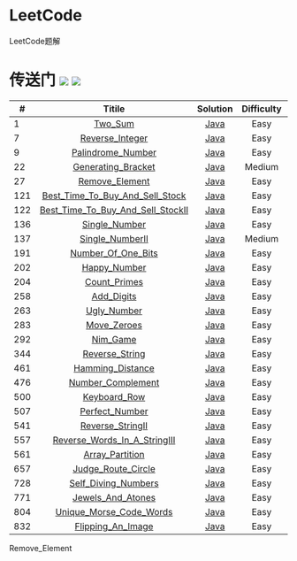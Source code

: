 # LeetCode
LeetCode题解

# 传送门  ![](https://img.shields.io/badge/language-Java-blue.svg) ![](https://img.shields.io/badge/license-MIT-yellow.svg)
 
| #       |   Titile      |     Solution     |         Difficulty         |      Note   
| - | :-: |:-: | :-: | -: | 
|1  | [Two_Sum](https://leetcode-cn.com/problems/two-sum/description/) |  [Java](./Java/Two_Sum/src/com/sise/Solution.java)  |Easy|  |
|7  | [Reverse_Integer](https://leetcode-cn.com/problems/reverse-integer/description/) |  [Java](./Java/Reverse_Integer/src/com/sise/Solution.java)  |Easy|  |
|9  | [Palindrome_Number](https://leetcode-cn.com/problems/palindrome-number/description/) |  [Java](./Java/Palindrome_Number/src/com/sise/Solution.java)  |Easy|  |
|22 | [Generating_Bracket](https://leetcode-cn.com/problems/generate-parentheses/description/) |  [Java](./Java/Generating_Bracket/src/com/sise/Solution.java) |Medium| |
|27  | [Remove_Element](https://leetcode-cn.com/problems/remove-element/description/) |  [Java](./Java/Remove_Element/src/com/sise/Solution.java)  |Easy|  |
|121  | [Best_Time_To_Buy_And_Sell_Stock](https://leetcode-cn.com/problems/best-time-to-buy-and-sell-stock/description/) |  [Java](./Java/Best_Time_To_Buy_And_Sell_Stock/src/com/sise/Solution.java)  |Easy|  |
|122  | [Best_Time_To_Buy_And_Sell_StockII](https://leetcode-cn.com/problems/best-time-to-buy-and-sell-stock-ii/description/) |  [Java](./Java/Best_Time_To_Buy_And_Sell_StockII/src/com/sise/Solution.java)  |Easy|  |
|136 | [Single_Number](https://leetcode-cn.com/problems/single-number/description/) |  [Java](./Java/Single_Number/src/com/sise/Solution.java)  |Easy|  |
|137 | [Single_NumberII](https://leetcode-cn.com/problems/single-number-ii/description/) |  [Java](./Java/Single_NumberII/src/com/sise/Solution.java)  |Medium|  |
|191 | [Number_Of_One_Bits](https://leetcode-cn.com/problems/number-of-1-bits/description/) |  [Java](./Java/Number_Of_One_Bits/src/com/sise/Solution.java)  |Easy|  |
|202  | [Happy_Number](https://leetcode-cn.com/problems/happy-number/description/) |  [Java](./Java/Happy_Number/src/com/sise/Solution.java)  |Easy|  |
|204  | [Count_Primes](https://leetcode-cn.com/problems/count-primes/description/) |  [Java](./Java/Count_Primes/src/com/sise/Solution.java)  |Easy|  |
|258  | [Add_Digits](https://leetcode-cn.com/problems/add-digits/description/) |  [Java](./Java/Add_Digits/src/com/sise/Solution.java)  |Easy|  |
|263  | [Ugly_Number](https://leetcode-cn.com/problems/ugly-number/description/) |  [Java](./Java/Ugly_Number/src/com/sise/Solution.java)  |Easy|  |
|283  | [Move_Zeroes](https://leetcode-cn.com/problems/move-zeroes/description/) |  [Java](./Java/Move_Zeroes/src/com/sise/Solution.java)  |Easy|  |
|292  | [Nim_Game](https://leetcode-cn.com/problems/nim-game/description/) |  [Java](./Java/Nim_Game/src/com/sise/Solution.java)  |Easy|  |
|344  | [Reverse_String](https://leetcode-cn.com/problems/reverse-string/description/) |  [Java](./Java/Reverse_String/src/com/sise/Solution.java)  |Easy|  |
|461  | [Hamming_Distance](https://leetcode-cn.com/problems/hamming-distance/description/) |  [Java](./Java/Hamming_Distance/src/com/sise/Solution.java)  |Easy|  |
|476 | [Number_Complement](https://leetcode-cn.com/problems/number-complement/description/) |  [Java](./Java/Number_Complement/src/com/sise/Solution.java)  |Easy|  |
|500  | [Keyboard_Row](https://leetcode-cn.com/problems/keyboard-row/description/) |  [Java](./Java/Keyboard_Row/src/com/sise/Solution.java)  |Easy|  |
|507  | [Perfect_Number](https://leetcode-cn.com/problems/perfect-number/description/) |  [Java](./Java/Perfect_Number/src/com/sise/Solution.java)  |Easy|  |
|541  | [Reverse_StringII](https://leetcode-cn.com/problems/reverse-string-ii/description/) |  [Java](./Java/Reverse_StringII/src/com/sise/Solution.java)  |Easy|  |
|557  | [Reverse_Words_In_A_StringIII](https://leetcode-cn.com/problems/reverse-words-in-a-string-iii/description/) |  [Java](./Java/Reverse_Words_In_A_StringIII/src/com/sise/Solution.java)  |Easy|  |
|561  | [Array_Partition](https://leetcode-cn.com/problems/array-partition-i/description/) |  [Java](./Java/Array_Partition/src/com/sise/Solution.java)  |Easy|  |
|657  | [Judge_Route_Circle](https://leetcode-cn.com/problems/judge-route-circle/description/) |  [Java](./Java/Judge_Route_Circle/src/com/sise/Solution.java)  |Easy|  |
|728  | [Self_Diving_Numbers](https://leetcode-cn.com/problems/self-dividing-numbers/description/) |  [Java](./Java/Self_Diving_Numbers/src/com/sise/Solution.java)  |Easy|  |
|771  | [Jewels_And_Atones](https://leetcode-cn.com/problems/jewels-and-stones/description/) |  [Java](./Java/Jewels_And_Atones/src/com/sise/Solution.java)  |Easy|  |
|804  | [Unique_Morse_Code_Words](https://leetcode-cn.com/problems/unique-morse-code-words/description/) |  [Java](./Java/Unique_Morse_Code_Words/src/com/sise/Solution.java)  |Easy|  |
|832  | [Flipping_An_Image](https://leetcode-cn.com/problems/flipping-an-image/description/) |  [Java](./Java/Flipping_An_Image/src/com/sise/Solution.java)  |Easy|  |


Remove_Element